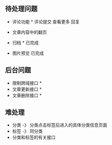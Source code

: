 ## 待处理问题
  - 评论功能 * 评论提交 查看更多 回复
  - 文章内容中的翻页


- 归档 * 已完成
- 图片预览 已完成

## 后台问题
  - 限制跨域接口 *
  - 文章更新接口 *
  - 文章删除接口 *


## 难处理
  - 分类 -》 分类点击标签后进入的具体分类信息页面
  - 标签 -》 同分类
  - 分类和标签的有关接口